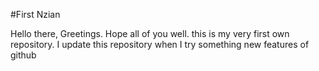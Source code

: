 #First Nzian

Hello there,
Greetings. Hope all of you well. this is my very first own repository. I update this repository when I try something new features of github
